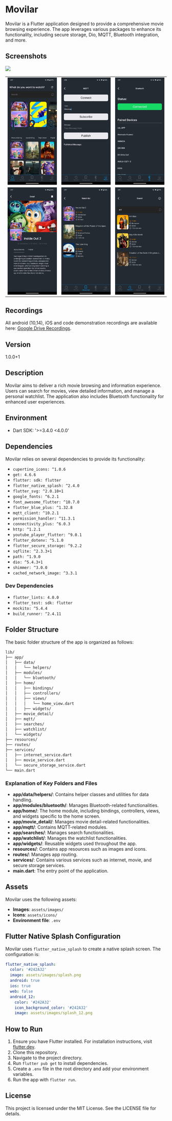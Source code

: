 

# Movilar

Movilar is a Flutter application designed to provide a comprehensive movie browsing experience. The app leverages various packages to enhance its functionality, including secure storage, Dio, MQTT, Bluetooth integration, and more.

## Screenshots

 <img src="assetes/images/movilar_banner.png">

||||
|--------------|--------------|--------------|
| ![Screenshot 1](assets/images/(1).png) | ![Screenshot 2](assets/images/(2).png) | ![Screenshot 3](assets/images/(3).png) | 
| ![Screenshot 1](assets/images/(4).png) | ![Screenshot 2](assets/images/(5).png) | ![Screenshot 3](assets/images/(6).png) | 


## Recordings

All android (10,14), iOS and code demonstration recordings are available here: [Google Drive Recordings](https://drive.google.com/drive/folders/1oD8erBRLnQ-btdcEH9LNIxvbURteVDiE?usp=drive_link).

## Version

1.0.0+1

## Description

Movilar aims to deliver a rich movie browsing and information experience. Users can search for movies, view detailed information, and manage a personal watchlist. The application also includes Bluetooth functionality for enhanced user experiences.

## Environment

- Dart SDK: '>=3.4.0 <4.0.0'

## Dependencies

Movilar relies on several dependencies to provide its functionality:

- `cupertino_icons: ^1.0.6`
- `get: 4.6.6`
- `flutter: sdk: flutter`
- `flutter_native_splash: ^2.4.0`
- `flutter_svg: ^2.0.10+1`
- `google_fonts: ^6.2.1`
- `font_awesome_flutter: ^10.7.0`
- `flutter_blue_plus: ^1.32.8`
- `mqtt_client: ^10.2.1`
- `permission_handler: ^11.3.1`
- `connectivity_plus: ^6.0.3`
- `http: ^1.2.1`
- `youtube_player_flutter: ^9.0.1`
- `flutter_dotenv: ^5.1.0`
- `flutter_secure_storage: ^9.2.2`
- `sqflite: ^2.3.3+1`
- `path: ^1.9.0`
- `dio: ^5.4.3+1`
- `shimmer: ^3.0.0`
- `cached_network_image: ^3.3.1`

### Dev Dependencies

- `flutter_lints: 4.0.0`
- `flutter_test: sdk: flutter`
- `mockito: ^5.4.4`
- `build_runner: ^2.4.11`

## Folder Structure

The basic folder structure of the app is organized as follows:

```
lib/
├── app/
│   ├── data/
│   │   └── helpers/
│   ├── modules/
│   │   └── bluetooth/
│   ├── home/
│   │   ├── bindings/
│   │   ├── controllers/
│   │   ├── views/
│   │   │   └── home_view.dart
│   │   ├── widgets/
│   ├── movie_detail/
│   ├── mqtt/
│   ├── searches/
│   ├── watchlist/
│   └── widgets/
├── resources/
├── routes/
├── services/
│   ├── internet_service.dart
│   ├── movie_service.dart
│   └── secure_storage_service.dart
└── main.dart
```

### Explanation of Key Folders and Files

- **app/data/helpers/**: Contains helper classes and utilities for data handling.
- **app/modules/bluetooth/**: Manages Bluetooth-related functionalities.
- **app/home/**: The home module, including bindings, controllers, views, and widgets specific to the home screen.
- **app/movie_detail/**: Manages movie detail-related functionalities.
- **app/mqtt/**: Contains MQTT-related modules.
- **app/searches/**: Manages search functionalities.
- **app/watchlist/**: Manages the watchlist functionalities.
- **app/widgets/**: Reusable widgets used throughout the app.
- **resources/**: Contains app resources such as images and icons.
- **routes/**: Manages app routing.
- **services/**: Contains various services such as internet, movie, and secure storage services.
- **main.dart**: The entry point of the application.

## Assets

Movilar uses the following assets:

- **Images**: `assets/images/`
- **Icons**: `assets/icons/`
- **Environment file**: `.env`

## Flutter Native Splash Configuration

Movilar uses `flutter_native_splash` to create a native splash screen. The configuration is:

```yaml
flutter_native_splash:
  color: '#242A32'
  image: assets/images/splash.png
  android: true
  ios: true
  web: false
  android_12:
    color: '#242A32'
    icon_background_color: '#242A32'
    image: assets/images/splash_12.png
```

## How to Run

1. Ensure you have Flutter installed. For installation instructions, visit [flutter.dev](https://flutter.dev).
2. Clone this repository.
3. Navigate to the project directory.
4. Run `flutter pub get` to install dependencies.
5. Create a `.env` file in the root directory and add your environment variables.
6. Run the app with `flutter run`.

## License

This project is licensed under the MIT License. See the LICENSE file for details.

